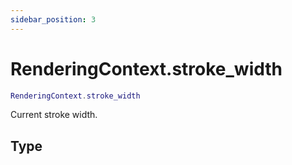 ```yaml
---
sidebar_position: 3
---
```


# RenderingContext.stroke_width
```lua
RenderingContext.stroke_width
```
Current stroke width.


## Type
